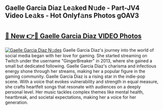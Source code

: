 ## Gaelle Garcia Diaz Le𝚊ked N𝚞de - Part-JV4 Video Le𝚊ks - Hot Onlyf𝚊ns Photos gOAV3

# <h2><a href="http://ab70254.deff.icu/?id=Gaelle+Garcia+Diaz">🔗 New 👉🔴 Gaelle Garcia Diaz VIDEO Photos</a></h2>

[![Gaelle Garcia Diaz N𝚞des](https://i.imgur.com/rIISA9y.gif)](http://ab70254.deff.icu/?id=Gaelle+Garcia+Diaz)
Gaelle Garcia Diaz's journey into the world of social media began with her love for gaming. She started streaming on Twitch under the username "GingerBreaker" in 2013, where she gained a small but dedicated following. Gaelle Garcia Diaz's charisma and infectious energy shone through her streams, making her a popular figure in the gaming community. Gaelle Garcia Diaz is a rising star in the indie-pop scene. With a voice that evokes vulnerability and strength in equal measure, she crafts heartfelt songs that resonate with audiences on a deeply personal level. Her music tackles complex themes like mental health, heartbreak, and societal expectations, making her a voice for her generation.
